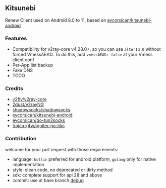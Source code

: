 ## Kitsunebi
Renew Client used on Android 8.0 to 11, based on [eycorsican/kitsunebi-android](https://github.com/eycorsican/kitsunebi-android)

### Features
- Compatibility for v2ray-core v4.28.0+, so you can use `alterId 0` without forced VmessAEAD. To do this, add `vmessAEAD: false` at your Vmess client conf
- Per-App list backup
- Fake DNS
- TODO

### Credits
- [v2fly/v2ray-core](https://github.com/v2fly/v2ray-core)
- [2dust/v2rayNG](https://github.com/2dust/v2rayNG)
- [shadowsocks/shadowsocks](https://github.com/shadowsocks/shadowsocks-android)
- [eycorsican/kitsunebi-android](https://github.com/eycorsican/kitsunebi-android)
- [eycorsican/go-tun2socks](https://github.com/eycorsican/go-tun2socks)
- [trojan-gfw/igniter-go-libs](https://github.com/trojan-gfw/igniter-go-libs)

### Contribution
welcome for your pull request with those requirements:
 - language: `kotlin` preferred for android platform, `golang` only for native implementation
 - style: clean code, no deprecated or dirty method
 - sdk: complete support for api 28 and above
 - commit: use at base branch [debug](https://github.com/rurirei/kitsunebi/tree/debug)
